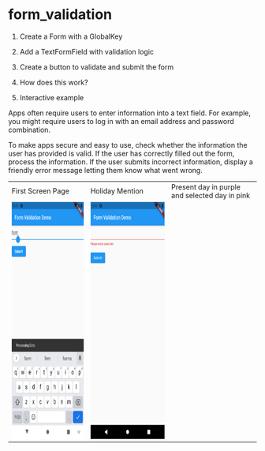 # form_validation


1. Create a Form with a GlobalKey


2. Add a TextFormField with validation logic


3. Create a button to validate and submit the form


4.  How does this work?


5.  Interactive example


Apps often require users to enter information into a text field. For example, you might require users to log in with an email address and password combination.

To make apps secure and easy to use, check whether the information the user has provided is valid. If the user has correctly filled out the form, process the information. If the user submits incorrect information, display a friendly error message letting them know what went wrong.


<table>
  <tr>
    <td>First Screen Page</td>
     <td>Holiday Mention</td>
     <td>Present day in purple and selected day in pink</td>
  </tr>
  <tr>
    <td><img src="https://github.com/muhammadnumanlatif/form_validation/blob/master/Screenshot_1625758866.png" width=270 height=480></td>
    <td><img src="https://github.com/muhammadnumanlatif/form_validation/blob/master/Screenshot_1625758832.png" width=270 height=480></td>
  </tr>
 </table>